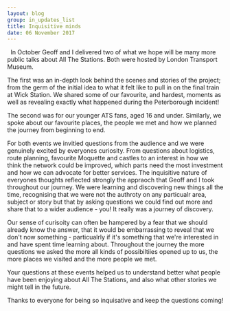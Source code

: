 ```yaml
---
layout: blog
group: in_updates_list
title: Inquisitive minds
date: 06 November 2017
---
```

 
In October Geoff and I delivered two of what we hope will be many more public talks about All The Stations. Both were hosted by London Transport Museum. 
 
The first was an in-depth look behind the scenes and stories of the project; from the germ of the initial idea to what it felt like to pull in on the final train at Wick Station. We shared some of our favourite, and hardest, moments as well as revealing exactly what happened during the Peterborough incident! 

The second was for our younger ATS fans, aged 16 and under. Similarly, we spoke about our favourite places, the people we met and how we planned the journey from beginning to end. 

For both events we invitied questions from the audience and we were genuinely excited by everyones curiosity. From questions about logistics, route planning, favourite Moquette and castles to an interest in how we think the network could be improved, which parts need the most investment and how we can advocate for better services. The inquisitive nature of everyones thoughts reflected strongly the appraoch that Geoff and I took throughout our journey. We were learning and discovering new things all the time, recognising that we were not the authroty on any particualr area, subject or story but that by asking questions we could find out more and share that to a wider audience - you! It really was a journey of discovery. 

Our sense of curisoity can often be hampered by a fear that we should already know the answer, that it would be embarrassing to reveal that we don't now something - particualrly if it's something that we're interested in and have spent time learning about. Throughout the journey the more questions we asked the more all kinds of possibiltiies opened up to us, the more places we visited and the more people we met. 

Your questions at these events helped us to understand better what people have been enjoying about All The Stations, and also what other stories we might tell in the future. 

Thanks to everyone for being so inquisative and keep the questions coming! 
